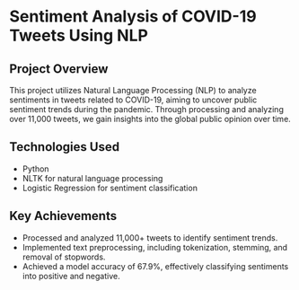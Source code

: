 # Sentiment Analysis of COVID-19 Tweets Using NLP

## Project Overview
This project utilizes Natural Language Processing (NLP) to analyze sentiments in tweets related to COVID-19, aiming to uncover public sentiment trends during the pandemic. Through processing and analyzing over 11,000 tweets, we gain insights into the global public opinion over time.

## Technologies Used
- Python
- NLTK for natural language processing
- Logistic Regression for sentiment classification

## Key Achievements
- Processed and analyzed 11,000+ tweets to identify sentiment trends.
- Implemented text preprocessing, including tokenization, stemming, and removal of stopwords.
- Achieved a model accuracy of 67.9%, effectively classifying sentiments into positive and negative.

